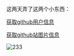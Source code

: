 
这两天弄了这两个小东西：

[获取github用户信息](https://blog.liantao.me/VueRep/)

[获取github站图片信息](https://blog.liantao.me/VueRep/)

![233](https://assets-cdn.github.com/images/icons/emoji/unicode/1f44d.png?v8)
